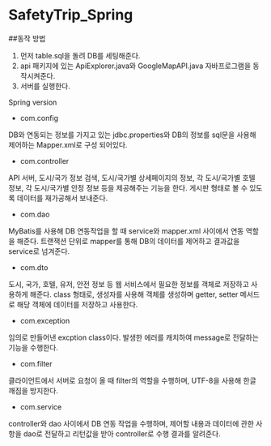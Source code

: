 # SafetyTrip_Spring

##동작 방법

1. 먼저 table.sql을 돌려 DB를 세팅해준다.
2. api 패키지에 있는 ApiExplorer.java와 GoogleMapAPI.java 자바프로그램을 동작시켜준다.
3. 서버를 실행한다.

Spring version

- com.config

DB와 연동되는 정보를 가지고 있는 jdbc.properties와 DB의 정보를 sql문을 사용해 제어하는 Mapper.xml로 구성 되어있다.

- com.controller

API 서버, 도시/국가 정보 검색, 도시/국가별 상세페이지의 정보, 각 도시/국가별 호텔 정보, 각 도시/국가별 안정 정보 등을 제공해주는 기능을 한다. 게시판 형태로 볼 수 있도록 데이터를 재가공해서 보내준다.

- com.dao

MyBatis를 사용해 DB 연동작업을 할 때 service와 mapper.xml 사이에서 연동 역할을 해준다. 트랜잭션 단위로 mapper를 통해 DB의 데이터를 제어하고 결과값을 service로 넘겨준다.

- com.dto

도시, 국가, 호텔, 유저, 안전 정보 등 웹 서비스에서 필요한 정보를 객체로 저장하고 사용하게 해준다. class 형태로, 생성자를 사용해 객체를 생성하며 getter, setter 메서드로 해당 객체에 데이터를 저장하고 사용한다.

- com.exception

임의로 만들어낸 excption class이다. 발생한 에러를 캐치하여 message로 전달하는 기능을 수행한다.

- com.filter

클라이언트에서 서버로 요청이 올 때 filter의 역할을 수행하며, UTF-8을 사용해 한글 깨짐을 방지한다.

- com.service

controller와 dao 사이에서 DB 연동 작업을 수행하며, 제어할 내용과 데이터에 관한 사항을 dao로 전달하고 리턴값을 받아 controller로 수행 결과를 알려준다.
